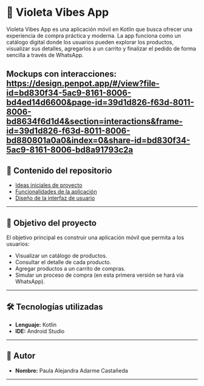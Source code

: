 # 📱 Violeta Vibes App
 
Violeta Vibes App es una aplicación móvil en Kotlin que busca ofrecer una experiencia de compra práctica y moderna.
La app funciona como un catálogo digital donde los usuarios pueden explorar los productos, visualizar sus detalles,
agregarlos a un carrito y finalizar el pedido de forma sencilla a través de WhatsApp.

Mockups con interacciones:
https://design.penpot.app/#/view?file-id=bd830f34-5ac9-8161-8006-bd4ed14d6600&page-id=39d1d826-f63d-8011-8006-bd8634f6d1d4&section=interactions&frame-id=39d1d826-f63d-8011-8006-bd880801a0a0&index=0&share-id=bd830f34-5ac9-8161-8006-bd8a91793c2a
---

## 📌 Contenido del repositorio

- [Ideas iniciales de proyecto](docs/ideas.md)
- [Funcionalidades de la aplicación](docs/funcionalidades.md)
- [Diseño de la interfaz de usuario](docs/ui.md)

---

## 🎯 Objetivo del proyecto

El objetivo principal es construir una aplicación móvil que permita a los usuarios:

- Visualizar un catálogo de productos.  
- Consultar el detalle de cada producto.  
- Agregar productos a un carrito de compras.  
- Simular un proceso de compra (en esta primera versión se hará vía WhatsApp).  

---

## 🛠️ Tecnologías utilizadas

- **Lenguaje:** Kotlin  
- **IDE:** Android Studio
  
---

## 👤 Autor

- **Nombre:** Paula Alejandra Adarme Castañeda

---
